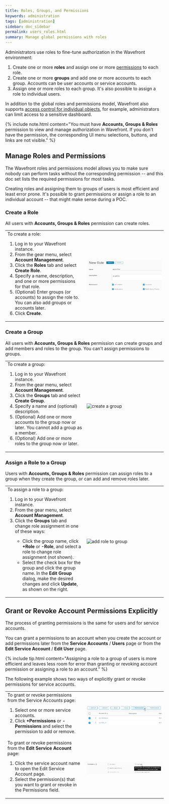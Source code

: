 ```yaml
---
title: Roles, Groups, and Permissions
keywords: administration
tags: [administration]
sidebar: doc_sidebar
permalink: users_roles.html
summary: Manage global permissions with roles
---
```


Administrators use roles to fine-tune authorization in the Wavefront environment:
1. Create one or more **roles** and assign one or more [permissions](permissions_overview.html) to each role.
2. Create one or more **groups** and add one or more accounts to each group. Accounts can be user accounts or service accounts.
3. Assign one or more roles to each group. It's also possible to assign a role to individual users.

In addition to the global roles and permissions model, Wavefront also supports [access control for individual objects](access.html), for example, administrators can limit access to a sensitive dashboard.

{% include note.html content="You must have **Accounts, Groups & Roles** permission to view and manage authorization in Wavefront. If you don't have the permission, the corresponding UI menu selections, buttons, and links are not visible." %}


## Manage Roles and Permissions

The Wavefront roles and permissions model allows you to make sure nobody can perform tasks without the corresponding permission -- and this doc set lists the required permissions for most tasks.

Creating roles and assigning them to groups of users is most efficient and least error prone. It's possible to grant permissions or assign a role to an individual account -- that might make sense during a POC.

### Create a Role

All users with **Accounts, Groups & Roles** permission can create roles.

<table style="width: 100%;">
<tbody>
<tr>
<td width="50%">
To create a role:
<ol><li>Log in to your Wavefront instance.</li>
<li>From the gear menu, select <strong>Account Management</strong>.</li>
<li>Click the <strong>Roles</strong> tab and select <strong>Create Role</strong>.</li>
<li>Specify a name, description, and one or more permissions for that role.</li>
<li>(Optional) Enter groups (or accounts) to assign the role to. You can also add groups or accounts later. </li>
<li>Click <strong>Create</strong>. </li>
</ol></td>
<td width="50%"><img src="/images/create_role.png" alt="create a role"/></td>
</tr>
</tbody>
</table>




### Create a Group

All users with **Accounts, Groups & Roles** permission can create groups and add members and roles to the group. You can't assign permissions to groups.

<table style="width: 100%;">
<tbody>
<tr>
<td width="50%">
To create a group:
<ol><li>Log in to your Wavefront instance.</li>
<li>From the gear menu, select <strong>Account Management</strong>.</li>
<li>Click the <strong>Groups</strong> tab and select <strong>Create Group</strong>.</li>
<li>Specify a name and (optional) description.</li>
<li>(Optional) Add one or more accounts to the group now or later. You cannot add a group as a member.</li>
<li>(Optional) Add one or more roles to the group now or later. </li></ol></td>
<td width="50%"><img src="/images/create_group.png" alt="create a group"/></td>
</tr>
</tbody>
</table>


### Assign a Role to a Group

Users with **Accounts, Groups & Roles** permission can assign roles to a group when they create the group, or can add and remove roles later.

<table style="width: 100%;">
<tbody>
<tr>
<td width="50%">
To assign a role to a group:
<ol><li>Log in to your Wavefront instance.</li>
<li>From the gear menu, select <strong>Account Management</strong>.</li>
<li>Click the <strong>Groups</strong> tab and change role assignment in one of these ways: </li>
<ul><li>Click the group name, click <strong>+Role</strong> or <strong>-Role</strong>, and select a role to change role assignment (not shown).</li>
<li>Select the check box for the group and click the group name. In the <strong>Edit Group</strong> dialog, make the desired changes and click <strong>Update</strong>, as shown on the right.</li></ul>
</ol>
</td>
<td width="50%"><img src="/images/add_role_to_group.png" alt="add role to group"/></td>
</tr>
</tbody>
</table>


## Grant or Revoke Account Permissions Explicitly

The process of granting permissions is the same for users and for service accounts.

You can grant a permissions to an account when you create the account or add permissions later from the **Service Accounts** / **Users** page or from the **Edit Service Account** / **Edit User** page.


{% include tip.html content="Assigning a role to a group of users is more efficient and leaves less room for error than granting or revoking account permission or assigning a role to an account." %}


The following example shows two ways of explicitly grant or revoke permissions for service accounts.

<table style="width: 100%;">
<tbody>
<tr>
<td width="50%">
To grant or revoke permissions from the Service Accounts page:
<ol><li>Select one or more service accounts. </li>
<li>Click <strong>+Permissions</strong> or <strong>-Permissions</strong> and select the permission to add or remove.</li>
</ol></td>
<td width="50%"><img src="/images/sa_add_permission_global.png" alt="globally add or remove service account permissions"/></td>
</tr>
<tr>
<td width="50%">
To grant or revoke permissions from the <strong>Edit Service Account</strong> page:
<ol><li>Click the service account name to open the Edit Service Account page. </li>
<li>Select the permission(s) that you want to grant or revoke in the Permissions field.</li>
</ol></td>
<td width="50%"><img src="/images/sa_add_permission_single.png" alt="add or remove service account permissions"/></td>
</tr>

</tbody>
</table>
